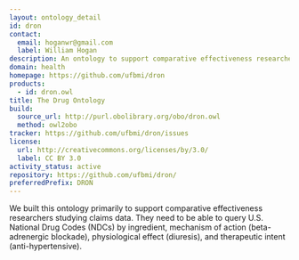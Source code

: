 ```yaml
---
layout: ontology_detail
id: dron
contact:
  email: hoganwr@gmail.com
  label: William Hogan
description: An ontology to support comparative effectiveness researchers studying claims data.
domain: health
homepage: https://github.com/ufbmi/dron
products:
  - id: dron.owl
title: The Drug Ontology
build:
  source_url: http://purl.obolibrary.org/obo/dron.owl
  method: owl2obo
tracker: https://github.com/ufbmi/dron/issues
license:
  url: http://creativecommons.org/licenses/by/3.0/
  label: CC BY 3.0
activity_status: active
repository: https://github.com/ufbmi/dron/
preferredPrefix: DRON
---
```


We built this ontology primarily to support comparative effectiveness researchers studying claims data. They need to be able to query U.S. National Drug Codes (NDCs) by ingredient, mechanism of action (beta-adrenergic blockade), physiological effect (diuresis), and therapeutic intent (anti-hypertensive).
